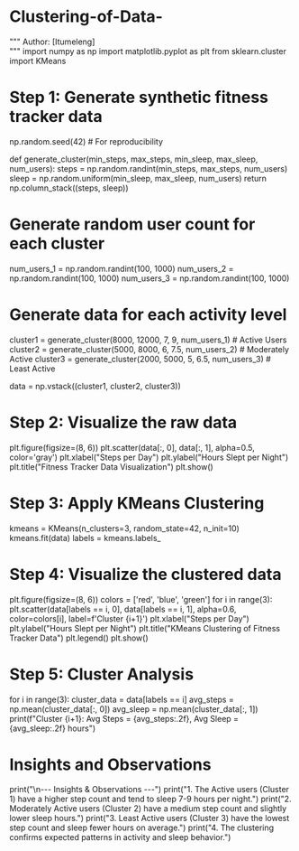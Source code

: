 # Clustering-of-Data-
"""
Author: [Itumeleng]   
"""
import numpy as np
import matplotlib.pyplot as plt
from sklearn.cluster import KMeans

# Step 1: Generate synthetic fitness tracker data
np.random.seed(42)  # For reproducibility

def generate_cluster(min_steps, max_steps, min_sleep, max_sleep, num_users):
    steps = np.random.randint(min_steps, max_steps, num_users)
    sleep = np.random.uniform(min_sleep, max_sleep, num_users)
    return np.column_stack((steps, sleep))

# Generate random user count for each cluster
num_users_1 = np.random.randint(100, 1000)
num_users_2 = np.random.randint(100, 1000)
num_users_3 = np.random.randint(100, 1000)

# Generate data for each activity level
cluster1 = generate_cluster(8000, 12000, 7, 9, num_users_1)  # Active Users
cluster2 = generate_cluster(5000, 8000, 6, 7.5, num_users_2)  # Moderately Active
cluster3 = generate_cluster(2000, 5000, 5, 6.5, num_users_3)  # Least Active

data = np.vstack((cluster1, cluster2, cluster3))

# Step 2: Visualize the raw data
plt.figure(figsize=(8, 6))
plt.scatter(data[:, 0], data[:, 1], alpha=0.5, color='gray')
plt.xlabel("Steps per Day")
plt.ylabel("Hours Slept per Night")
plt.title("Fitness Tracker Data Visualization")
plt.show()

# Step 3: Apply KMeans Clustering
kmeans = KMeans(n_clusters=3, random_state=42, n_init=10)
kmeans.fit(data)
labels = kmeans.labels_

# Step 4: Visualize the clustered data
plt.figure(figsize=(8, 6))
colors = ['red', 'blue', 'green']
for i in range(3):
    plt.scatter(data[labels == i, 0], data[labels == i, 1], alpha=0.6, color=colors[i], label=f'Cluster {i+1}')
plt.xlabel("Steps per Day")
plt.ylabel("Hours Slept per Night")
plt.title("KMeans Clustering of Fitness Tracker Data")
plt.legend()
plt.show()

# Step 5: Cluster Analysis
for i in range(3):
    cluster_data = data[labels == i]
    avg_steps = np.mean(cluster_data[:, 0])
    avg_sleep = np.mean(cluster_data[:, 1])
    print(f"Cluster {i+1}: Avg Steps = {avg_steps:.2f}, Avg Sleep = {avg_sleep:.2f} hours")

# Insights and Observations
print("\n--- Insights & Observations ---")
print("1. The Active users (Cluster 1) have a higher step count and tend to sleep 7-9 hours per night.")
print("2. Moderately Active users (Cluster 2) have a medium step count and slightly lower sleep hours.")
print("3. Least Active users (Cluster 3) have the lowest step count and sleep fewer hours on average.")
print("4. The clustering confirms expected patterns in activity and sleep behavior.")
